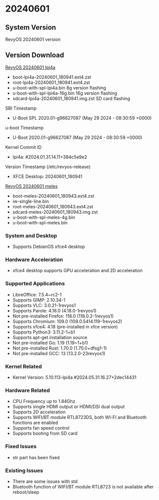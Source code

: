 # 20240601

## System Version

RevyOS 20240601 version

## Version Download

[RevyOS 20240601 lpi4a](https://mirror.iscas.ac.cn/revyos/extra/images/lpi4a/20240601/)

- boot-lpi4a-20240601_180941.ext4.zst
- root-lpi4a-20240601_180941.ext4.zst
- u-boot-with-spl-lpi4a.bin 8g version flashing
- u-boot-with-spl-lpi4a-16g.bin 16g version flashing
- sdcard-lpi4a-20240601_180941.img.zst SD card flashing

SBI Timestamp

- U-Boot SPL 2020.01-g96627087 (May 29 2024 - 08:30:59 +0000)

u-boot Timestamp

- U-Boot 2020.01-g96627087 (May 29 2024 - 08:30:59 +0000)

Kernel Commit ID

- lpi4a: #2024.01.31.14.11+384c5e9e2

Version Timestamp (/etc/revyos-release)

- XFCE Desktop: 20240601_180941

[RevyOS 20240601 meles](https://mirror.iscas.ac.cn/revyos/extra/images/meles/20240601/)

- boot-meles-20240601_180943.ext4.zst
- iw-single-line.bin
- root-meles-20240601_180943.ext4.zst
- sdcard-meles-20240601_180943.img.zst
- u-boot-with-spl-meles-4g.bin
- u-boot-with-spl-meles.bin

### System and Desktop

- Supports DebianOS xfce4 desktop

### Hardware Acceleration

- xfce4 desktop supports GPU acceleration and 2D acceleration

### Supported Applications

- LibreOffice: 7.5.4~rc2-1
- Supports GIMP: 2.10.34-1
- Supports VLC: 3.0.21-1revyos1
- Supports Parole: 4.18.0 (4.18.0-1revyos1)
- Not pre-installed Firefox: 118.0 (118.0.2-1revyos1)
- Supports Chromium: 109.0 (109.0.5414.119-1revyos2)
- Supports xfce4: 4.18 (pre-installed in xfce version)
- Supports Python3: 3.11.2-1+b1
- Supports apt-get installation source
- Not pre-installed Go: 1.19 (1.19~1+b1)
- Not pre-installed Rust: 1.70.0 (1.70.0+dfsg1-1)
- Not pre-installed GCC: 13 (13.2.0-23revyos1)

### Kernel Related

- Kernel Version: 5.10.113-lpi4a #2024.05.31.16.27+2dec14431

### Hardware Related

- CPU Frequency up to 1.84Ghz
- Supports single HDMI output or HDMI/DSI dual output
- Supports 2D acceleration
- Supports WIFI/BT module RTL8723DS, both WI-FI and Bluetooth functions are enabled
- Supports fan speed control
- Supports booting from SD card

### Fixed Issues

- str part has been fixed

### Existing Issues

- There are some issues with std
- Bluetooth function of WIFI/BT module RTL8723 is not available after reboot/sleep